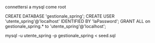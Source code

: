 connettersi a mysql come root

CREATE DATABASE 'gestionale_spring';
CREATE USER 'utente_spring'@'localhost' IDENTIFIED BY 'laPassword';
GRANT ALL on gestionale_spring.* to 'utente_spring'@'localhost';

mysql -u utente_spring -p gestionale_spring < seed.sql